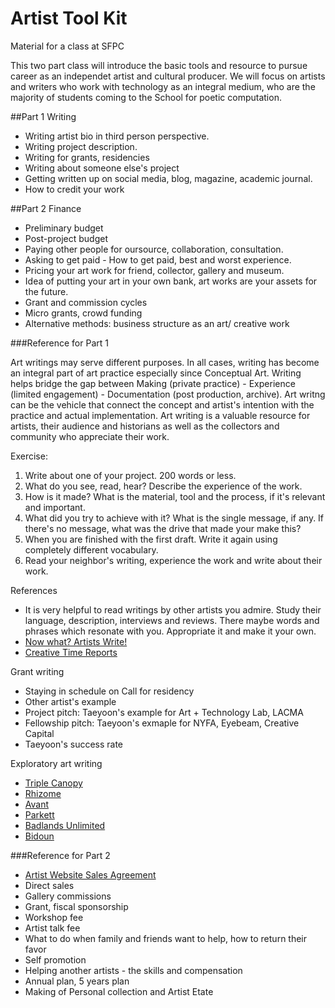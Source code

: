 # Artist Tool Kit

Material for a class at SFPC

This two part class will introduce the basic tools and resource to pursue career as an independet artist and cultural producer. We will focus on artists and writers who work with technology as an integral medium, who are the majority of students coming to the School for poetic computation.  

##Part 1 Writing 

- Writing artist bio in third person perspective.  
- Writing project description.  
- Writing for grants, residencies
- Writing about someone else's project 
- Getting written up on social media, blog, magazine, academic journal. 
- How to credit your work


##Part 2 Finance 

- Preliminary budget 
- Post-project budget 
- Paying other people for oursource, collaboration, consultation.
- Asking to get paid - How to get paid, best and worst experience. 
- Pricing your art work for friend, collector, gallery and museum.
- Idea of putting your art in your own bank, art works are your assets for the future.  
- Grant and commission cycles
- Micro grants, crowd funding 
- Alternative methods: business structure as an art/ creative work   



###Reference for Part 1  
 

Art writings may serve different purposes. In all cases, writing has become an integral part of art practice especially since Conceptual Art. Writing helps bridge the gap between Making (private practice) - Experience (limited engagement) - Documentation (post production, archive). Art writng can be the vehicle that connect the concept and artist's intention with the practice and actual implementation. Art writing is a valuable resource for artists, their audience and historians as well as the collectors and community who appreciate their work. 
 
Exercise:

1. Write about one of your project. 200 words or less. 
2. What do you see, read, hear? Describe the experience of the work.
3. How is it made? What is the material, tool and the process, if it's relevant and important.
4.  What did you try to achieve with it? What is the single message, if any. If there's no message, what was the drive that made your make this?
5.  When you are finished with the first draft. Write it again using completely different vocabulary.
6.  Read your neighbor's writing, experience the work and write about their work. 

References

- It is very helpful to read writings by other artists you admire. Study their language, description, interviews and reviews. There maybe words and phrases which resonate with you. Appropriate it and make it your own.  
- [Now what? Artists Write!](http://www.amazon.com/What-Artists-Write-Mark-Kremer/dp/3937577459)  
- [Creative Time Reports](http://creativetimereports.org/)


Grant writing 

- Staying in schedule on Call for residency
- Other artist's example
- Project pitch: Taeyoon's example for Art + Technology Lab, LACMA 
- Fellowship pitch: Taeyoon's exmaple for NYFA, Eyebeam, Creative Capital 
- Taeyoon's success rate 


Exploratory art writing
- [Triple Canopy](http://canopycanopycanopy.com/) 
- [Rhizome](http://rhizome.org/) 
- [Avant](http://avant.org/) 
- [Parkett](http://www.parkettart.com/)
- [Badlands Unlimited](https://www.facebook.com/pages/Badlands-Unlimited/171055936240664)
- [Bidoun](http://www.bidoun.org/)


###Reference for Part 2 
- [Artist Website Sales Agreement](http://www.artwebsitesalescontract.com/)
- Direct sales 
- Gallery commissions
- Grant, fiscal sponsorship
- Workshop fee
- Artist talk fee
- What to do when family and friends want to help, how to return their favor
- Self promotion 
- Helping another artists - the skills and compensation
- Annual plan, 5 years plan 
- Making of Personal collection and Artist Etate 

